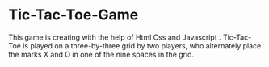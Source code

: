 # Tic-Tac-Toe-Game
This game is creating with the help of Html Css and Javascript . Tic-Tac-Toe is played on a three-by-three grid by two players, who alternately place the marks X and O in one of the nine spaces in the grid.
